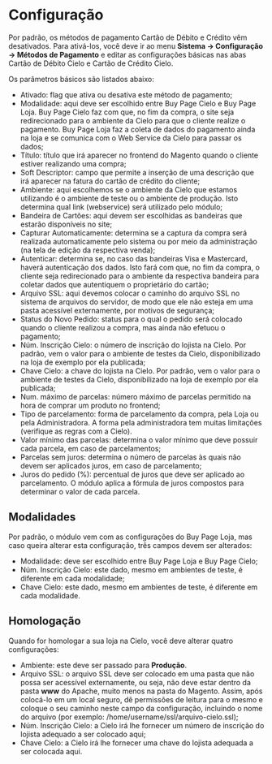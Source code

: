 # Configuração #

Por padrão, os métodos de pagamento Cartão de Débito e Crédito vêm desativados. Para ativá-los, você deve ir ao menu **Sistema -> Configuração -> Métodos de Pagamento** e editar as configurações básicas nas abas Cartão de Débito Cielo e Cartão de Crédito Cielo.

Os parâmetros básicos são listados abaixo:

  * Ativado: flag que ativa ou desativa este método de pagamento;
  * Modalidade: aqui deve ser escolhido entre Buy Page Cielo e Buy Page Loja. Buy Page Cielo faz com que, no fim da compra, o site seja redirecionado para o ambiente da Cielo para que o cliente realize o pagamento. Buy Page Loja faz a coleta de dados do pagamento ainda na loja e se comunica com o Web Service da Cielo para passar os dados;
  * Título: título que irá aparecer no frontend do Magento quando o cliente estiver realizando uma compra;
  * Soft Descriptor: campo que permite a inserção de uma descrição que irá aparecer na fatura do cartão de crédito do cliente;
  * Ambiente: aqui escolhemos se o ambiente da Cielo que estamos utilizando é o ambiente de teste ou o ambiente de produção. Isto determina qual link (webservice) será utilizado pelo módulo;
  * Bandeira de Cartões: aqui devem ser escolhidas as bandeiras que estarão disponíveis no site;
  * Capturar Automaticamente: determina se a captura da compra será realizada automaticamente pelo sistema ou por meio da administração (na tela de edição da respectiva venda);
  * Autenticar: determina se, no caso das bandeiras Visa e Mastercard, haverá autenticação dos dados. Isto fará com que, no fim da compra, o cliente seja redirecionado para o ambiente da respectiva bandeira para coletar dados que autentiquem o proprietário do cartão;
  * Arquivo SSL: aqui devemos colocar o caminho do arquivo SSL no sistema de arquivos do servidor, de modo que ele não esteja em uma pasta acessível externamente, por motivos de segurança;
  * Status do Novo Pedido: status para o qual o pedido será colocado quando o cliente realizou a compra, mas ainda não efetuou o pagamento;
  * Núm. Inscrição Cielo: o número de inscrição do lojista na Cielo. Por padrão, vem o valor para o ambiente de testes da Cielo, disponibilizado na loja de exemplo por ela publicada;
  * Chave Cielo: a chave do lojista na Cielo. Por padrão, vem o valor para o ambiente de testes da Cielo, disponibilizado na loja de exemplo por ela publicada;
  * Num. máximo de parcelas: número máximo de parcelas permitido na hora de comprar um produto no frontend;
  * Tipo de parcelamento: forma de parcelamento da compra, pela Loja ou pela Administradora. A forma pela administradora tem muitas limitações (verifique as regras com a Cielo).
  * Valor mínimo das parcelas: determina o valor mínimo que deve possuir cada parcela, em caso de parcelamentos;
  * Parcelas sem juros: determina o número de parcelas às quais não devem ser aplicados juros, em caso de parcelamento;
  * Juros do pedido (%): percentual de juros que deve ser aplicado ao parcelamento. O módulo aplica a fórmula de juros compostos para determinar o valor de cada parcela.

## Modalidades ##

Por padrão, o módulo vem com as configurações do Buy Page Loja, mas caso queira alterar esta configuração, três campos devem ser alterados:

  * Modalidade: deve ser escolhido entre Buy Page Loja e Buy Page Cielo;
  * Núm. Inscrição Cielo: este dado, mesmo em ambientes de teste, é diferente em cada modalidade;
  * Chave Cielo: este dado, mesmo em ambientes de teste, é diferente em cada modalidade.


## Homologação ##

Quando for homologar a sua loja na Cielo, você deve alterar quatro configurações:

  * Ambiente: este deve ser passado para **Produção**.
  * Arquivo SSL: o arquivo SSL deve ser colocado em uma pasta que não possa ser acessível externamente, ou seja, não deve estar dentro da pasta **www** do Apache, muito menos na pasta do Magento. Assim, após colocá-lo em um local seguro, dê permissões de leitura para o mesmo e coloque o seu caminho neste campo da configuração, incluindo o nome do arquivo (por exemplo: /home/username/ssl/arquivo-cielo.ssl);
  * Núm. Inscrição Cielo: a Cielo irá lhe fornecer um número de inscrição do lojista adequado a ser colocado aqui;
  * Chave Cielo: a Cielo irá lhe fornecer uma chave do lojista adequada a ser colocada aqui.